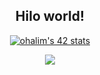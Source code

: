 <div align="center">
 
  ## Hilo world!

  [![ohalim's 42 stats](https://badge.mediaplus.ma/darkblue/ohalim)](https://github.com/3umi/badge42)

  <img src="https://komarev.com/ghpvc/?username=3umi&&style=flat-square" align="center" />
  
</div>  
